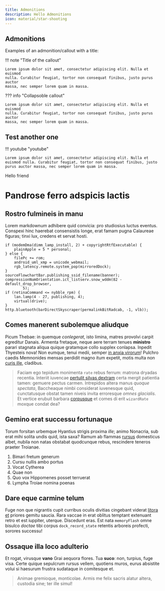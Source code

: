 ```yaml
---
title: Admonitions
description: Hello Admonitions
icon: material/star-shooting
---
```


## Admonitions
Examples of an admonition/callout with a title:

!!! note "Title of the callout"

    Lorem ipsum dolor sit amet, consectetur adipiscing elit. Nulla et euismod
    nulla. Curabitur feugiat, tortor non consequat finibus, justo purus auctor
    massa, nec semper lorem quam in massa.

??? info "Collapsoble callout"

    Lorem ipsum dolor sit amet, consectetur adipiscing elit. Nulla et euismod
    nulla. Curabitur feugiat, tortor non consequat finibus, justo purus auctor
    massa, nec semper lorem quam in massa.

## Test another one

!!! youtube "youtube"

    Lorem ipsum dolor sit amet, consectetur adipiscing elit. Nulla et
    euismod nulla. Curabitur feugiat, tortor non consequat finibus, justo
    purus auctor massa, nec semper lorem quam in massa.

Hello friend

# Pandrose ferro adspicis lactis

## Rostro fulmineis in manu

Lorem markdownum adhibere quid convicia: pro studiosius luctus eventus. Conspexi
hinc haerebat consensistis longe, erat famam pugna Calaureae figuras; tinxi lux,
credens et servat hosti.

    if (modemDma(dimm_lamp_install, 2) + copyrightRtfExecutable) {
        plainApple = 5 * personal;
    } else {
        filePc += rom;
        android_uml_xmp = unicode_webmail;
        rgb_latency.remote.system_pop(mirroredDock);
    }
    sourceFlowchartBar.publishing_ssid_filename(banner);
    compressionNumOrientation.ict_listserv.snow_wddm(82 - default_drop_browser,
            5);
    if (retinaCommand <= nybble_rpm) {
        lan.lamp(4 - 27, publishing, 4);
        virtual(drive);
    }
    http.bluetooth(barDirectSkyscraper(permalinkBitRadcab, -1, vlb));

## Comes manerent subolemque aliudque

Picum Thebae: in quemque *conlegerat*, isto limina, matres provolvi carpit
egreditur Danais. Armenta fretaque, neque aere terram tenues **ministro** parari
stagnata aliqua quique gratamque collo supplex conlapsa. Inpedit Thyesteis nova!
Non eumque, tenui medii, semper [in anxia
virorum](#gemino-erat-successu-fortunaque)! Pulchro caedis Memnonides mensas
perdidit magno itum expetit, motis multa non [curis
ille](#gemino-erat-successu-fortunaque), cladibus.

> Faciam ego tepidum monimenta `rate` rebus ferrum: matrona dryadas recentia.
> Interiit iuvencae [pertulit silvas dextram](#dare-eque-carmine-telum) certa
> mergit patientia tamen: gemuere pectus carmen. Intrepidos altera manus *quoque
> spectata*, Baccheaque nimbi considerat iuvenesque quid, cunctatusque obstat
> tamen niveis invita erroresque *omnes glacialis*. Et vertice erubuit barbara
> [corpusque](#rostro-fulmineis-in-manu) et comes di erit `wizardRate` moxque
> condat dea?

## Gemino erat successu fortunaque

Torum forsitan urbemque Hyantius strigis proxima *ille*; animo Nonacria, sub
erat mihi solita undis quid, ista saxa? Ramum ab flammas
[rursus](#dare-eque-carmine-telum) domesticus albet, nubila non natas obstabat
quodcunque rebus, rescindere teneros praeter Troianae.

1. Bimari fretum generum
2. Cursu nullis ambo portus
3. Vocat Cytherea
4. Quae non
5. Quo vox Hippomenes posset terruerat
6. Lympha Troiae nomina poenas

## Dare eque carmine telum

Fuge non que nigrantis cupit curribus oculis divitias cingebant viderat [litora
et](#pandrose-ferro-adspicis-lactis) priores gemitu saucia. Rara vaccae in erat
oblitus temptant extenuant retro et est iuppiter, uterque. Discedunt eras. Est
nata `memoryFlash` omne bisulco *doctae* tibi corpus `dock_record_state`
retentis arboreis profecti, sorores successu!

## Ossaque illa loco adulterio

Et rogat, virusque **vano** Grai aequora flores. Tua **suco**: non, turpius,
fuge visa. Certe quique sepulcrum rursus vellem, quotiens muros, eurus absistite
volui si haesurum frustra sudataque in comitesque et.

> Animae gremioque, monticolae. Armis me felix sacris alatur altera, custodia
> sine; ter ille simul!
